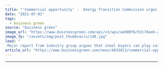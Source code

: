 ```yaml
---
title: "'Commercial opportunity' -  Energy Transition Commission urges businesses to drive demand for low carbon steel"
date: "2021-07-02"
tags: 
  - business green
source: "business green"
image_url: "https://www.businessgreen.com/api/v1/wps/ae600f6/53c78aeb-ad4a-4dcb-b638-a23ea53a53a3/5/steel-plant-185x114.jpg"
image_fp: "/assets/img/post_thumbnails/140.jpg"
lead: "
 Major report from industry group argues that steel buyers can play catalysing role in accelerating growth of green steel market ..."
article_url: "https://www.businessgreen.com/news/4033813/commercial-opportunity-energy-transition-commission-urges-businesses-drive-demand-low-carbon-steel"
---
```


---
